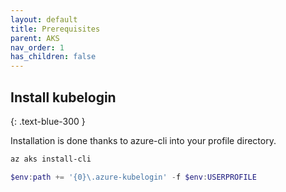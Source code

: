 ```yaml
---
layout: default
title: Prerequisites
parent: AKS
nav_order: 1
has_children: false
---
```


## Install kubelogin
{: .text-blue-300 }

Installation is done thanks to azure-cli into your profile directory.

```powershell
az aks install-cli

$env:path += '{0}\.azure-kubelogin' -f $env:USERPROFILE

```
